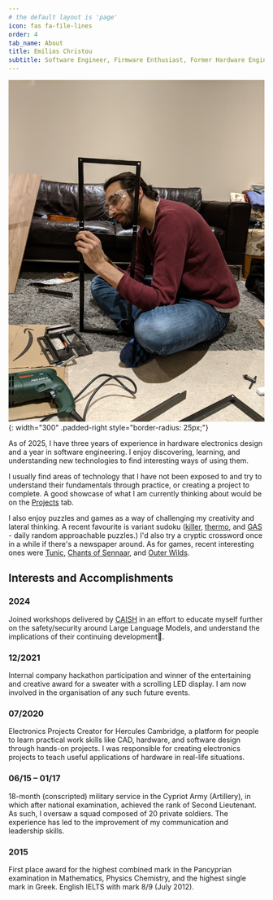 ```yaml
---
# the default layout is 'page'
icon: fas fa-file-lines
order: 4
tab_name: About
title: Emilios Christou
subtitle: Software Engineer, Firmware Enthusiast, Former Hardware Engineer
---
```


![Profile Pic](/assets/img/atwork.jpg){: width="300" .padded-right style="border-radius: 25px;"}

As of 2025, I have three years of experience in hardware electronics design and a year in software engineering.
I enjoy discovering, learning, and understanding new technologies to find interesting ways of using them.

I usually find areas of technology that I have not been exposed to and try to understand their fundamentals through practice, or creating a project to complete.
A good showcase of what I am currently thinking about would be on the [Projects](/Projects) tab.

I also enjoy puzzles and games as a way of challenging my creativity and lateral thinking.
A recent favourite is variant sudoku ([killer](http://sudopedia.enjoysudoku.com/Killer.html), [thermo](https://masteringsudoku.com/thermo-sudoku/), and [GAS](https://missingdeck.net/gas-collection-1) - daily random approachable puzzles.)
I'd also try a cryptic crossword once in a while if there's a newspaper around.
As for games, recent interesting ones were [Tunic](https://store.steampowered.com/app/553420/TUNIC/), [Chants of Sennaar](https://store.steampowered.com/app/1931770/Chants_of_Sennaar/), and [Outer Wilds](https://store.steampowered.com/app/753640/Outer_Wilds/).

## Interests and Accomplishments

### 2024

Joined workshops delivered by [CAISH](https://www.cambridgeaisafety.org/) in an effort to educate myself further on
the safety/security around Large Language Models, and understand the implications of their continuing development.

### 12/2021

Internal company hackathon participation and winner of the entertaining and creative award for a sweater
with a scrolling LED display. I am now involved in the organisation of any such future events.

### 07/2020

Electronics Projects Creator for Hercules Cambridge, a platform for people to learn practical work skills
like CAD, hardware, and software design through hands-on projects. I was responsible for creating
electronics projects to teach useful applications of hardware in real-life situations.

### 06/15 – 01/17

18-month (conscripted) military service in the Cypriot Army (Artillery), in which after national examination, achieved
the rank of Second Lieutenant. As such, I oversaw a squad composed of 20 private soldiers. The
experience has led to the improvement of my communication and leadership skills.

### 2015

First place award for the highest combined mark in the Pancyprian examination in Mathematics, Physics
Chemistry, and the highest single mark in Greek. English IELTS with mark 8/9 (July 2012).
